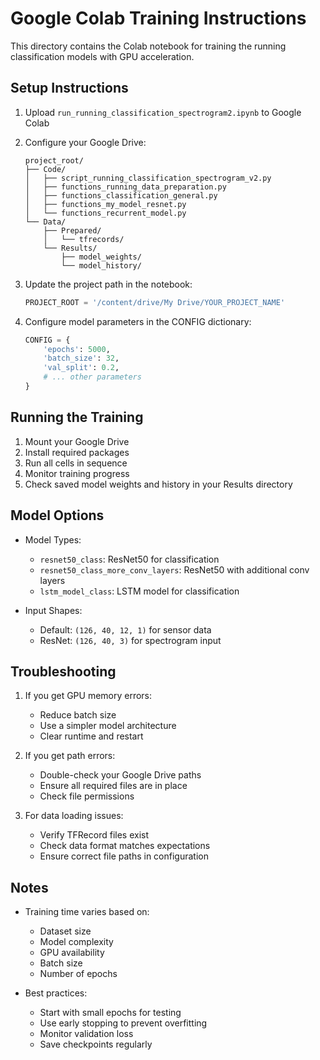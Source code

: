 # Google Colab Training Instructions

This directory contains the Colab notebook for training the running classification models with GPU acceleration.

## Setup Instructions

1. Upload `run_running_classification_spectrogram2.ipynb` to Google Colab
2. Configure your Google Drive:
   ```
   project_root/
   ├── Code/
   │   ├── script_running_classification_spectrogram_v2.py
   │   ├── functions_running_data_preparation.py
   │   ├── functions_classification_general.py
   │   ├── functions_my_model_resnet.py
   │   └── functions_recurrent_model.py
   └── Data/
       ├── Prepared/
       │   └── tfrecords/
       └── Results/
           ├── model_weights/
           └── model_history/
   ```

3. Update the project path in the notebook:
   ```python
   PROJECT_ROOT = '/content/drive/My Drive/YOUR_PROJECT_NAME'
   ```

4. Configure model parameters in the CONFIG dictionary:
   ```python
   CONFIG = {
       'epochs': 5000,
       'batch_size': 32,
       'val_split': 0.2,
       # ... other parameters
   }
   ```

## Running the Training

1. Mount your Google Drive
2. Install required packages
3. Run all cells in sequence
4. Monitor training progress
5. Check saved model weights and history in your Results directory

## Model Options

- Model Types:
  - `resnet50_class`: ResNet50 for classification
  - `resnet50_class_more_conv_layers`: ResNet50 with additional conv layers
  - `lstm_model_class`: LSTM model for classification

- Input Shapes:
  - Default: `(126, 40, 12, 1)` for sensor data
  - ResNet: `(126, 40, 3)` for spectrogram input

## Troubleshooting

1. If you get GPU memory errors:
   - Reduce batch size
   - Use a simpler model architecture
   - Clear runtime and restart

2. If you get path errors:
   - Double-check your Google Drive paths
   - Ensure all required files are in place
   - Check file permissions

3. For data loading issues:
   - Verify TFRecord files exist
   - Check data format matches expectations
   - Ensure correct file paths in configuration

## Notes

- Training time varies based on:
  - Dataset size
  - Model complexity
  - GPU availability
  - Batch size
  - Number of epochs

- Best practices:
  - Start with small epochs for testing
  - Use early stopping to prevent overfitting
  - Monitor validation loss
  - Save checkpoints regularly 